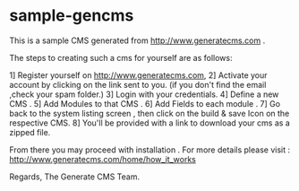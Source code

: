 sample-gencms
=============

This is a sample CMS generated from http://www.generatecms.com .

The steps to creating such a cms for yourself are as follows:

1] Register yourself on http://www.generatecms.com, 
2] Activate your account by clicking on the link sent to you. (if you don't find the email ,check your spam folder.)
3] Login with your credentials.
4] Define a new CMS .
5] Add Modules to that CMS .
6] Add Fields to each module .
7] Go back to the system listing screen , then click on the build & save Icon on the respective CMS.
8] You'll be provided with a link to download your cms as a zipped file.

From there you may proceed with installation .
For more details please visit : http://www.generatecms.com/home/how_it_works


Regards,
The Generate CMS Team.
